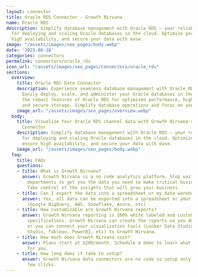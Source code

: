 ```yaml
---
layout: connector
title: Oracle RDS Connector - Growth Nirvana
name: Oracle RDS
description: Simplify database management with Oracle RDS – your reliable solution
  for deploying and scaling Oracle databases in the cloud. Optimize performance, ensure
  high availability, and secure your data with ease.
image: "/assets/images/seo_pages/body.webp"
date: '2023-08-18'
categories: connectors
permalink: connectors/oracle_rds
icon_url: "/assets/images/seo_pages/connectors/oracle_rds"
sections:
  overview:
    title: Oracle RDS Data Connector
    description: Experience seamless database management with Oracle RDS connector.
      Easily deploy, scale, and administer your Oracle databases in the cloud. Leverage
      the robust features of Oracle RDS for optimized performance, high availability,
      and secure storage. Simplify database operations and focus on your core business.
    image_url: "/assets/images/seo_pages/overview.webp"
  body:
    title: Visualize Your Oracle RDS channel data with Growth Nirvana's Oracle RDS
      Connector
    description: Simplify database management with Oracle RDS – your reliable solution
      for deploying and scaling Oracle databases in the cloud. Optimize performance,
      ensure high availability, and secure your data with ease.
    image_url: "/assets/images/seo_pages/body.webp"
  faq:
    title: FAQs
    questions:
    - title: What is Growth Nirvana?
      answer: Growth Nirvana is a no code analytics platform. Stop waiting for other
        departments to get you the data you need to make critical business decisions.
        Take control of the insights that will grow your business.
    - title: Can I export the data into a spreadsheet or my data warehouse?
      answer: Yes, all data can be exported into a spreadsheet or your data warehouse
        (Google BigQuery, AWS, Snowflake, Azure, etc)
    - title: How customizable are Growth Nirvana reports?
      answer: Growth Nirvana reporting is 100% white labeled and customized to your
        specifications. Growth Nirvana can create the reports so you don’t have to
        or you can connect your visualization tools (Looker Data Studio/Google Data
        Studio, Tableau, PowerBI, etc) to Growth Nirvana.
    - title: How much does Growth Nirvana cost?
      answer: Plans start at $200/month. Schedule a demo to learn what plan is best
        for you.
    - title: How long does it take to setup?
      answer: Growth Nirvana data connectors are no code so setup only requires a
        few clicks.
---
```

